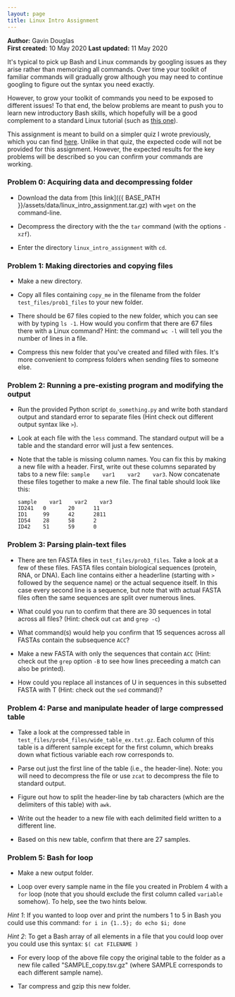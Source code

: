```yaml
---
layout: page
title: Linux Intro Assignment
---
```


__Author:__ Gavin Douglas  
__First created:__ 10 May 2020
__Last updated:__ 11 May 2020 

It's typical to pick up Bash and Linux commands by googling issues as they arise rather than memorizing all commands. Over time your toolkit of familiar commands will gradually grow although you may need to continue googling to figure out the syntax you need exactly.

However, to grow your toolkit of commands you need to be exposed to different issues! To that end, the below problems are meant to push you to learn new introductory Bash skills, which hopefully will be a good complement to a standard Linux tutorial (such as [this one](http://korflab.ucdavis.edu/bootcamp.html)).

This assignment is meant to build on a simpler quiz I wrote previously, which you can find [here](https://github.com/LangilleLab/microbiome_helper/wiki/Introductory-Linux-Quiz). Unlike in that quiz, the expected code will not be provided for this assignment. However, the expected results for the key problems will be described so you can confirm your commands are working.


### Problem 0: Acquiring data and decompressing folder
* Download the data from [this link]({{ BASE_PATH }}/assets/data/linux_intro_assignment.tar.gz) with `wget` on the command-line.

* Decompress the directory with the the `tar` command (with the options `-xzf`).  

* Enter the directory `linux_intro_assignment` with `cd`.


### Problem 1: Making directories and copying files
* Make a new directory.  

* Copy all files containing `copy_me` in the filename from the folder `test_files/prob1_files` to your new folder.  

* There should be 67 files copied to the new folder, which you can see with by typing `ls -1`. How would you confirm that there are 67 files there 
with a Linux command? Hint: the command `wc -l` will tell you the number of lines in a file.

* Compress this new folder that you've created and filled with files. It's more convenient to compress folders when sending files to someone else.


### Problem 2: Running a pre-existing program and modifying the output
* Run the provided Python script `do_something.py` and write both standard output and standard error to separate files (Hint check out different output syntax like `>`).  

* Look at each file with the `less` command. The standard output will be a table and the standard error will just a few sentences.  

* Note that the table is missing column names. You can fix this by making a new file with a header. First, write out these columns separated by tabs to a new file: `sample    var1    var2    var3`. Now concatenate these files together to make a new file. The final table should look like this:

      sample    var1    var2    var3   
      ID241   0       20      11  
      ID1     99      42      2811   
      ID54    28      58      2  
      ID42    51      59      0  


### Problem 3: Parsing plain-text files
* There are ten FASTA files in `test_files/prob3_files`. Take a look at a few of these files. FASTA files contain biological sequences (protein, RNA, or DNA). Each line contains either a headerline (starting with `>` followed by the sequence name) or the actual sequence itself. In this case every second line is a sequence, but note that with actual FASTA files often the same sequences are split over numerous lines.  

* What could you run to confirm that there are 30 sequences in total across all files? (Hint: check out `cat` and `grep -c`)  

* What command(s) would help you confirm that 15 sequences across all FASTAs contain the subsequence `ACC`?  

* Make a new FASTA with only the sequences that contain `ACC` (Hint: check out the `grep` option `-B` to see how lines preceeding a match can also be printed). 

* How could you replace all instances of U in sequences in this subsetted FASTA with T (Hint: check out the `sed` command)?  


### Problem 4: Parse and manipulate header of large compressed table
* Take a look at the compressed table in `test_files/prob4_files/wide_table_ex.txt.gz`. Each column of this table is a different sample except for the first column, which breaks down what fictious variable each row corresponds to.  

*  Parse out just the first line of the table (i.e., the header-line). Note: you will need to decompress the file or use `zcat` to decompress the file to standard output.

* Figure out how to split the header-line by tab characters (which are the delimiters of this table) with `awk`.
* Write out the header to a new file with each delimited field written to a different line.  
  
* Based on this new table, confirm that there are 27 samples.  


### Problem 5: Bash for loop
* Make a new output folder.

* Loop over every sample name in the file you created in Problem 4 with a `for` loop (note that you should exclude the first column called `variable` somehow). To help, see the two hints below.
  
*Hint 1*: If you wanted to loop over and print the numbers 1 to 5 in Bash you could use this command: `for i in {1..5}; do echo $i; done`
  
*Hint 2*: To get a Bash array of all elements in a file that you could loop over you could use this syntax: `$( cat FILENAME )`
  
* For every loop of the above file copy the original table to the folder as a new file called "SAMPLE_copy.tsv.gz" (where SAMPLE corresponds to each different sample name).

* Tar compress and gzip this new folder.
